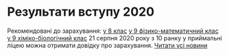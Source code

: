 # Результати вступу 2020
Рекомендовані до зарахування:
[у 8 клас](/files/результати-вступу-2020/результати-вступу-у-8-клас-2020.pdf)
[у 9 фізико-математичний клас](/files/результати-вступу-2020/результати-вступу-у-9-фм-2020.pdf)
[у 9 хіміко-біологічний клас](/files/результати-вступу-2020/результати-вступу-9-хб-2020.pdf)
21 серпня 2020 року з 10 ранку у приймальні ліцею можна отримати довідку про зарахування.
[Читати усі новини](/news)

